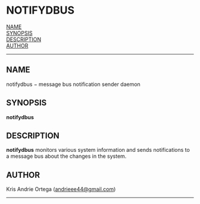 # NOTIFYDBUS

[NAME](#NAME)  
[SYNOPSIS](#SYNOPSIS)  
[DESCRIPTION](#DESCRIPTION)  
[AUTHOR](#AUTHOR)  

------------------------------------------------------------------------

## NAME <span id="NAME"></span>

notifydbus − message bus notification sender daemon

## SYNOPSIS <span id="SYNOPSIS"></span>

**notifydbus**

## DESCRIPTION <span id="DESCRIPTION"></span>

**notifydbus** monitors various system information and sends
notifications to a message bus about the changes in the system.

## AUTHOR <span id="AUTHOR"></span>

Kris Andrie Ortega (andrieee44@gmail.com)

------------------------------------------------------------------------
